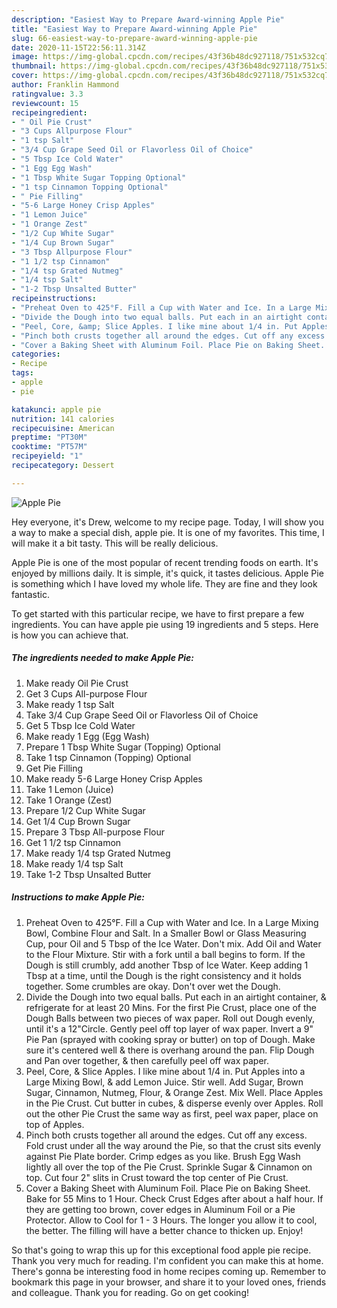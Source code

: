```yaml
---
description: "Easiest Way to Prepare Award-winning Apple Pie"
title: "Easiest Way to Prepare Award-winning Apple Pie"
slug: 66-easiest-way-to-prepare-award-winning-apple-pie
date: 2020-11-15T22:56:11.314Z
image: https://img-global.cpcdn.com/recipes/43f36b48dc927118/751x532cq70/apple-pie-recipe-main-photo.jpg
thumbnail: https://img-global.cpcdn.com/recipes/43f36b48dc927118/751x532cq70/apple-pie-recipe-main-photo.jpg
cover: https://img-global.cpcdn.com/recipes/43f36b48dc927118/751x532cq70/apple-pie-recipe-main-photo.jpg
author: Franklin Hammond
ratingvalue: 3.3
reviewcount: 15
recipeingredient:
- " Oil Pie Crust"
- "3 Cups Allpurpose Flour"
- "1 tsp Salt"
- "3/4 Cup Grape Seed Oil or Flavorless Oil of Choice"
- "5 Tbsp Ice Cold Water"
- "1 Egg Egg Wash"
- "1 Tbsp White Sugar Topping Optional"
- "1 tsp Cinnamon Topping Optional"
- " Pie Filling"
- "5-6 Large Honey Crisp Apples"
- "1 Lemon Juice"
- "1 Orange Zest"
- "1/2 Cup White Sugar"
- "1/4 Cup Brown Sugar"
- "3 Tbsp Allpurpose Flour"
- "1 1/2 tsp Cinnamon"
- "1/4 tsp Grated Nutmeg"
- "1/4 tsp Salt"
- "1-2 Tbsp Unsalted Butter"
recipeinstructions:
- "Preheat Oven to 425°F. Fill a Cup with Water and Ice. In a Large Mixing Bowl, Combine Flour and Salt. In a Smaller Bowl or Glass Measuring Cup, pour Oil and 5 Tbsp of the Ice Water. Don&#39;t mix. Add Oil and Water to the Flour Mixture. Stir with a fork until a ball begins to form. If the Dough is still crumbly, add another Tbsp of Ice Water. Keep adding 1 Tbsp at a time, until the Dough is the right consistency and it holds together. Some crumbles are okay. Don&#39;t over wet the Dough."
- "Divide the Dough into two equal balls. Put each in an airtight container, &amp; refrigerate for at least 20 Mins. For the first Pie Crust, place one of the Dough Balls between two pieces of wax paper. Roll out Dough evenly, until it&#39;s a 12&#34;Circle. Gently peel off top layer of wax paper. Invert a 9&#34; Pie Pan (sprayed with cooking spray or butter) on top of Dough. Make sure it&#39;s centered well &amp; there is overhang around the pan. Flip Dough and Pan over together, &amp; then carefully peel off wax paper."
- "Peel, Core, &amp; Slice Apples. I like mine about 1/4 in. Put Apples into a Large Mixing Bowl, &amp; add Lemon Juice. Stir well. Add Sugar, Brown Sugar, Cinnamon, Nutmeg, Flour, &amp; Orange Zest. Mix Well. Place Apples in the Pie Crust. Cut butter in cubes, &amp; disperse evenly over Apples. Roll out the other Pie Crust the same way as first, peel wax paper, place on top of Apples."
- "Pinch both crusts together all around the edges. Cut off any excess. Fold crust under all the way around the Pie, so that the crust sits evenly against Pie Plate border. Crimp edges as you like. Brush Egg Wash lightly all over the top of the Pie Crust. Sprinkle Sugar &amp; Cinnamon on top. Cut four 2&#34; slits in Crust toward the top center of Pie Crust."
- "Cover a Baking Sheet with Aluminum Foil. Place Pie on Baking Sheet. Bake for 55 Mins to 1 Hour. Check Crust Edges after about a half hour. If they are getting too brown, cover edges in Aluminum Foil or a Pie Protector. Allow to Cool for 1 - 3 Hours. The longer you allow it to cool, the better. The filling will have a better chance to thicken up. Enjoy!"
categories:
- Recipe
tags:
- apple
- pie

katakunci: apple pie 
nutrition: 141 calories
recipecuisine: American
preptime: "PT30M"
cooktime: "PT57M"
recipeyield: "1"
recipecategory: Dessert

---
```



![Apple Pie](https://img-global.cpcdn.com/recipes/43f36b48dc927118/751x532cq70/apple-pie-recipe-main-photo.jpg)

Hey everyone, it's Drew, welcome to my recipe page. Today, I will show you a way to make a special dish, apple pie. It is one of my favorites. This time, I will make it a bit tasty. This will be really delicious.



Apple Pie is one of the most popular of recent trending foods on earth. It's enjoyed by millions daily. It is simple, it's quick, it tastes delicious. Apple Pie is something which I have loved my whole life. They are fine and they look fantastic.


To get started with this particular recipe, we have to first prepare a few ingredients. You can have apple pie using 19 ingredients and 5 steps. Here is how you can achieve that.

<!--inarticleads1-->

##### The ingredients needed to make Apple Pie:

1. Make ready  Oil Pie Crust
1. Get 3 Cups All-purpose Flour
1. Make ready 1 tsp Salt
1. Take 3/4 Cup Grape Seed Oil or Flavorless Oil of Choice
1. Get 5 Tbsp Ice Cold Water
1. Make ready 1 Egg (Egg Wash)
1. Prepare 1 Tbsp White Sugar (Topping) Optional
1. Take 1 tsp Cinnamon (Topping) Optional
1. Get  Pie Filling
1. Make ready 5-6 Large Honey Crisp Apples
1. Take 1 Lemon (Juice)
1. Take 1 Orange (Zest)
1. Prepare 1/2 Cup White Sugar
1. Get 1/4 Cup Brown Sugar
1. Prepare 3 Tbsp All-purpose Flour
1. Get 1 1/2 tsp Cinnamon
1. Make ready 1/4 tsp Grated Nutmeg
1. Make ready 1/4 tsp Salt
1. Take 1-2 Tbsp Unsalted Butter




<!--inarticleads2-->

##### Instructions to make Apple Pie:

1. Preheat Oven to 425°F. Fill a Cup with Water and Ice. In a Large Mixing Bowl, Combine Flour and Salt. In a Smaller Bowl or Glass Measuring Cup, pour Oil and 5 Tbsp of the Ice Water. Don&#39;t mix. Add Oil and Water to the Flour Mixture. Stir with a fork until a ball begins to form. If the Dough is still crumbly, add another Tbsp of Ice Water. Keep adding 1 Tbsp at a time, until the Dough is the right consistency and it holds together. Some crumbles are okay. Don&#39;t over wet the Dough.
1. Divide the Dough into two equal balls. Put each in an airtight container, &amp; refrigerate for at least 20 Mins. For the first Pie Crust, place one of the Dough Balls between two pieces of wax paper. Roll out Dough evenly, until it&#39;s a 12&#34;Circle. Gently peel off top layer of wax paper. Invert a 9&#34; Pie Pan (sprayed with cooking spray or butter) on top of Dough. Make sure it&#39;s centered well &amp; there is overhang around the pan. Flip Dough and Pan over together, &amp; then carefully peel off wax paper.
1. Peel, Core, &amp; Slice Apples. I like mine about 1/4 in. Put Apples into a Large Mixing Bowl, &amp; add Lemon Juice. Stir well. Add Sugar, Brown Sugar, Cinnamon, Nutmeg, Flour, &amp; Orange Zest. Mix Well. Place Apples in the Pie Crust. Cut butter in cubes, &amp; disperse evenly over Apples. Roll out the other Pie Crust the same way as first, peel wax paper, place on top of Apples.
1. Pinch both crusts together all around the edges. Cut off any excess. Fold crust under all the way around the Pie, so that the crust sits evenly against Pie Plate border. Crimp edges as you like. Brush Egg Wash lightly all over the top of the Pie Crust. Sprinkle Sugar &amp; Cinnamon on top. Cut four 2&#34; slits in Crust toward the top center of Pie Crust.
1. Cover a Baking Sheet with Aluminum Foil. Place Pie on Baking Sheet. Bake for 55 Mins to 1 Hour. Check Crust Edges after about a half hour. If they are getting too brown, cover edges in Aluminum Foil or a Pie Protector. Allow to Cool for 1 - 3 Hours. The longer you allow it to cool, the better. The filling will have a better chance to thicken up. Enjoy!




So that's going to wrap this up for this exceptional food apple pie recipe. Thank you very much for reading. I'm confident you can make this at home. There's gonna be interesting food in home recipes coming up. Remember to bookmark this page in your browser, and share it to your loved ones, friends and colleague. Thank you for reading. Go on get cooking!
